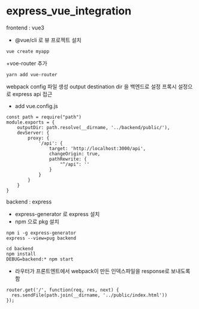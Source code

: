 # express_vue_integration

frontend : vue3
+ @vue/cli 로 뷰 프로젝트 설치
```
vue create myapp
```

+voe-router 추가
```
yarn add vue-router
```

webpack config 파일 생성
output destination dir 을 백엔드로 설정
프록시 설정으로 express api 접근
+ add vue.config.js
```
const path = require("path")
module.exports = {
    outputDir: path.resolve(__dirname, '../backend/public/'),
    devServer: {
        proxy: {
            '/api': {
                target: 'http://localhost:3000/api',
                changeOrigin: true,
                pathRewrite: {
                    "^/api": ''
                }
            }
        }
    }
}
```

backend : express

+ express-generator 로 express 설치
+ npm 으로 pkg 설치
```
npm i -g express-generator
express --view=pug backend

cd backend
npm install
DEBUG=backend:* npm start
```

+ 라우터가 프론트엔트에서 webpack이 만든 인덱스파일을 response로 보내도록 함
```
router.get('/', function(req, res, next) {
  res.sendFile(path.join(__dirname, '../public/index.html'))
});
```
